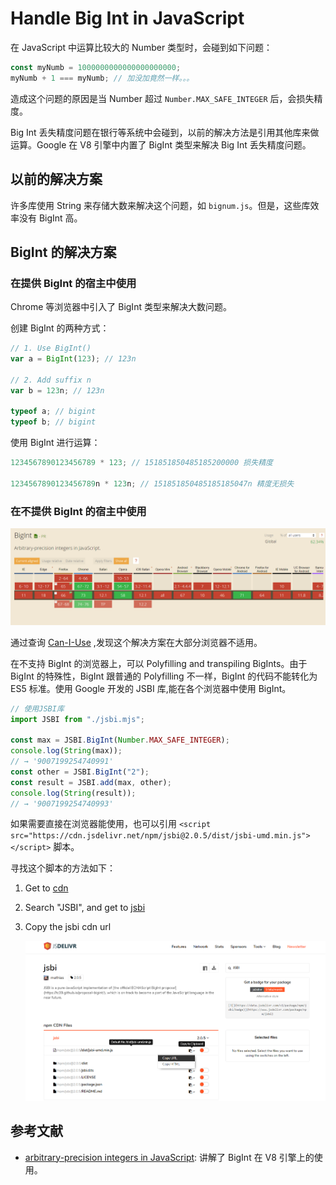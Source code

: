 # Handle Big Int in JavaScript

在 JavaScript 中运算比较大的 Number 类型时，会碰到如下问题：

```javascript
const myNumb = 1000000000000000000000;
myNumb + 1 === myNumb; // 加没加竟然一样。。。
```

造成这个问题的原因是当 Number 超过 `Number.MAX_SAFE_INTEGER` 后，会损失精度。

Big Int 丢失精度问题在银行等系统中会碰到，以前的解决方法是引用其他库来做运算。Google 在 V8 引擎中内置了 BigInt 类型来解决 Big Int 丢失精度问题。

## 以前的解决方案

许多库使用 String 来存储大数来解决这个问题，如 `bignum.js`。但是，这些库效率没有 BigInt 高。

## BigInt 的解决方案

### 在提供 BigInt 的宿主中使用

Chrome 等浏览器中引入了 BigInt 类型来解决大数问题。

创建 BigInt 的两种方式：

```javascript
// 1. Use BigInt()
var a = BigInt(123); // 123n

// 2. Add suffix n
var b = 123n; // 123n

typeof a; // bigint
typeof b; // bigint
```

使用 BigInt 进行运算：

```javascript
1234567890123456789 * 123; // 151851850485185200000 损失精度

1234567890123456789n * 123n; // 151851850485185185047n 精度无损失
```

### 在不提供 BigInt 的宿主中使用

![BigInt](./images/BigInt.png)

通过查询 [Can-I-Use](https://caniuse.com/#search=BigInt) ,发现这个解决方案在大部分浏览器不适用。

在不支持 BigInt 的浏览器上，可以 Polyfilling and transpiling BigInts。由于 BigInt 的特殊性，BigInt 跟普通的 Polyfilling 不一样，BigInt 的代码不能转化为 ES5 标准。使用 Google 开发的 JSBI 库,能在各个浏览器中使用 BigInt。

```javascript
// 使用JSBI库
import JSBI from "./jsbi.mjs";

const max = JSBI.BigInt(Number.MAX_SAFE_INTEGER);
console.log(String(max));
// → '9007199254740991'
const other = JSBI.BigInt("2");
const result = JSBI.add(max, other);
console.log(String(result));
// → '9007199254740993'
```

如果需要直接在浏览器能使用，也可以引用 `<script src="https://cdn.jsdelivr.net/npm/jsbi@2.0.5/dist/jsbi-umd.min.js"></script>` 脚本。

寻找这个脚本的方法如下：

1. Get to [cdn](https://www.jsdelivr.com/)
2. Search "JSBI", and get to [jsbi](https://www.jsdelivr.com/package/npm/jsbi)
3. Copy the jsbi cdn url

   ![jsbi](./images/jsbi.png)

## 参考文献

- [arbitrary-precision integers in JavaScript](https://developers.google.com/web/updates/2018/05/bigint): 讲解了 BigInt 在 V8 引擎上的使用。
